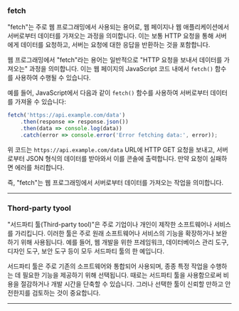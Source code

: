 ### fetch

"fetch"는 주로 웹 프로그래밍에서 사용되는 용어로, 웹 페이지나 웹 애플리케이션에서 서버로부터 데이터를 가져오는 과정을 의미합니다. 이는 보통 HTTP 요청을 통해 서버에게 데이터를 요청하고, 서버는 요청에 대한 응답을 반환하는 것을 포함합니다.

웹 프로그래밍에서 "fetch"라는 용어는 일반적으로 "HTTP 요청을 보내서 데이터를 가져오는" 과정을 의미합니다. 이는 웹 페이지의 JavaScript 코드 내에서 `fetch()` 함수를 사용하여 수행될 수 있습니다.

예를 들어, JavaScript에서 다음과 같이 `fetch()` 함수를 사용하여 서버로부터 데이터를 가져올 수 있습니다:

```javascript
fetch('https://api.example.com/data')   
	.then(response => response.json())   
	.then(data => console.log(data))   
	.catch(error => console.error('Error fetching data:', error));
```

위 코드는 `https://api.example.com/data` URL에 HTTP GET 요청을 보내고, 서버로부터 JSON 형식의 데이터를 받아와서 이를 콘솔에 출력합니다. 만약 요청이 실패하면 에러를 처리합니다.

즉, "fetch"는 웹 프로그래밍에서 서버로부터 데이터를 가져오는 작업을 의미합니다.

---

### Thord-party tyool

"서드파티 툴(Third-party tool)"은 주로 기업이나 개인이 제작한 소프트웨어나 서비스를 가리킵니다. 이러한 툴은 주로 원래 소프트웨어나 서비스의 기능을 확장하거나 보완하기 위해 사용됩니다. 예를 들어, 웹 개발을 위한 프레임워크, 데이터베이스 관리 도구, 디자인 도구, 보안 도구 등이 모두 서드파티 툴의 한 예입니다.

서드파티 툴은 주로 기존의 소프트웨어와 통합되어 사용되며, 종종 특정 작업을 수행하는 데 필요한 기능을 제공하기 위해 선택됩니다. 때로는 서드파티 툴을 사용함으로써 비용을 절감하거나 개발 시간을 단축할 수 있습니다. 그러나 선택한 툴이 신뢰할 만하고 안전한지를 검토하는 것이 중요합니다.

---

